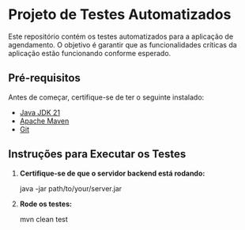 # Projeto de Testes Automatizados

Este repositório contém os testes automatizados para a aplicação de agendamento. O objetivo é garantir que as funcionalidades críticas da aplicação estão funcionando conforme esperado.

## Pré-requisitos

Antes de começar, certifique-se de ter o seguinte instalado:

- [Java JDK 21](https://adoptopenjdk.net/)
- [Apache Maven](https://maven.apache.org/)
- [Git](https://git-scm.com/)

## Instruções para Executar os Testes

1. **Certifique-se de que o servidor backend está rodando:**


    java -jar path/to/your/server.jar


2. **Rode os testes:**


    mvn clean test